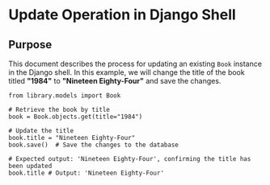 # Update Operation in Django Shell

## Purpose
This document describes the process for updating an existing `Book` instance in the Django shell. In this example, we will change the title of the book titled **"1984"** to **"Nineteen Eighty-Four"** and save the changes.

```
from library.models import Book

# Retrieve the book by title
book = Book.objects.get(title="1984")

# Update the title
book.title = "Nineteen Eighty-Four"
book.save()  # Save the changes to the database

# Expected output: 'Nineteen Eighty-Four', confirming the title has been updated
book.title # Output: 'Nineteen Eighty-Four'
```